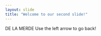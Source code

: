 ```yaml
---
layout: slide
title: "Welcome to our second slide!"
---
```

DE LA MERDE
Use the left arrow to go back!
